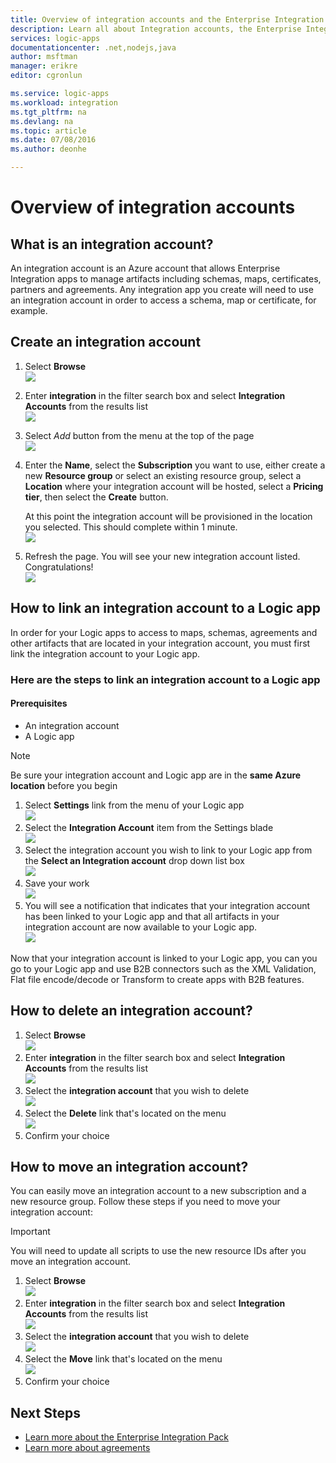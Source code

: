 ```yaml
---
title: Overview of integration accounts and the Enterprise Integration Pack | Microsoft Docs
description: Learn all about Integration accounts, the Enterprise Integration Pack and Logic apps
services: logic-apps
documentationcenter: .net,nodejs,java
author: msftman
manager: erikre
editor: cgronlun

ms.service: logic-apps
ms.workload: integration
ms.tgt_pltfrm: na
ms.devlang: na
ms.topic: article
ms.date: 07/08/2016
ms.author: deonhe

---
```

# Overview of integration accounts
## What is an integration account?
An integration account is an Azure account that allows Enterprise Integration apps to manage artifacts including schemas, maps, certificates, partners and agreements. Any integration app you create will need to use an integration account in order to access a schema, map or certificate, for example.

## Create an integration account
1. Select **Browse**   
   ![](./media/app-service-logic-enterprise-integration-accounts/account-1.png)  
2. Enter **integration** in the filter search box and select **Integration Accounts** from the results list     
   ![](./media/app-service-logic-enterprise-integration-accounts/account-2.png)  
3. Select *Add* button from the menu at the top of the page      
   ![](./media/app-service-logic-enterprise-integration-accounts/account-3.png)  
4. Enter the **Name**, select the **Subscription** you want to use, either create a new **Resource group** or select an existing resource group, select a **Location** where your integration account will be hosted, select a **Pricing tier**, then select the **Create** button.   
   
   At this point the integration account will be provisioned in the location you selected. This should complete within 1 minute.    
   ![](./media/app-service-logic-enterprise-integration-accounts/account-4.png)  
5. Refresh the page. You will see your new integration account listed. Congratulations!  
   ![](./media/app-service-logic-enterprise-integration-accounts/account-5.png) 

## How to link an integration account to a Logic app
In order for your Logic apps to access to maps, schemas, agreements and other artifacts that are located in your integration account, you must first link the integration account to your Logic app.

### Here are the steps to link an integration account to a Logic app
#### Prerequisites
* An integration account
* A Logic app

> [!NOTE]
> Be sure your integration account and Logic app are in the **same Azure location** before you begin
> 
> 

1. Select **Settings** link from the menu of your Logic app  
   ![](./media/app-service-logic-enterprise-integration-accounts/linkaccount-1.png)   
2. Select the **Integration Account** item from the Settings blade  
   ![](./media/app-service-logic-enterprise-integration-accounts/linkaccount-2.png)   
3. Select the integration account you wish to link to your Logic app from the **Select an Integration account** drop down list box  
   ![](./media/app-service-logic-enterprise-integration-accounts/linkaccount-3.png)   
4. Save your work  
   ![](./media/app-service-logic-enterprise-integration-accounts/linkaccount-4.png)   
5. You will see a notification that indicates that your integration account has been linked to your Logic app and that all artifacts in your integration account are now available to your Logic app.  
   ![](./media/app-service-logic-enterprise-integration-accounts/linkaccount-5.png)   

Now that your integration account is linked to your Logic app, you can you go to your Logic app and use B2B connectors such as the XML Validation, Flat file encode/decode or Transform to create apps with B2B features.  

## How to delete an integration account?
1. Select **Browse**  
   ![](./media/app-service-logic-enterprise-integration-overview/overview-1.png)    
2. Enter **integration** in the filter search box and select **Integration Accounts** from the results list     
   ![](./media/app-service-logic-enterprise-integration-overview/overview-2.png)  
3. Select the **integration account** that you wish to delete  
   ![](./media/app-service-logic-enterprise-integration-overview/overview-3.png)  
4. Select the **Delete** link that's located on the menu   
   ![](./media/app-service-logic-enterprise-integration-accounts/delete.png)  
5. Confirm your choice    

## How to move an integration account?
You can easily move an integration account to a new subscription and a new resource group. Follow these steps if you need to move your integration account:

> [!IMPORTANT]
> You will need to update all scripts to use the new resource IDs after you move an integration account.
> 
> 

1. Select **Browse**  
   ![](./media/app-service-logic-enterprise-integration-overview/overview-1.png)    
2. Enter **integration** in the filter search box and select **Integration Accounts** from the results list     
   ![](./media/app-service-logic-enterprise-integration-overview/overview-2.png)  
3. Select the **integration account** that you wish to delete  
   ![](./media/app-service-logic-enterprise-integration-overview/overview-3.png)  
4. Select the **Move** link that's located on the menu   
   ![](./media/app-service-logic-enterprise-integration-accounts/move.png)  
5. Confirm your choice    

## Next Steps
* [Learn more about the Enterprise Integration Pack](app-service-logic-enterprise-integration-overview.md "Learn about Enterprise Integration Pack")  
* [Learn more about agreements](app-service-logic-enterprise-integration-agreements.md "Learn about enterprise integration agreements")  

